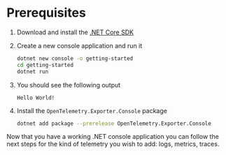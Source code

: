 # Prerequisites

1. Download and install the
[.NET Core SDK](https://dotnet.microsoft.com/download)
1. Create a new console application and run it

    ```sh
    dotnet new console -o getting-started
    cd getting-started
    dotnet run
    ```

1. You should see the following output

    ```text
    Hello World!
    ```

1. Install the `OpenTelemetry.Exporter.Console` package

    ```sh
    dotnet add package --prerelease OpenTelemetry.Exporter.Console
    ```

Now that you have a working .NET console application you can follow the next
steps for the kind of telemetry you wish to add: logs, metrics, traces.
